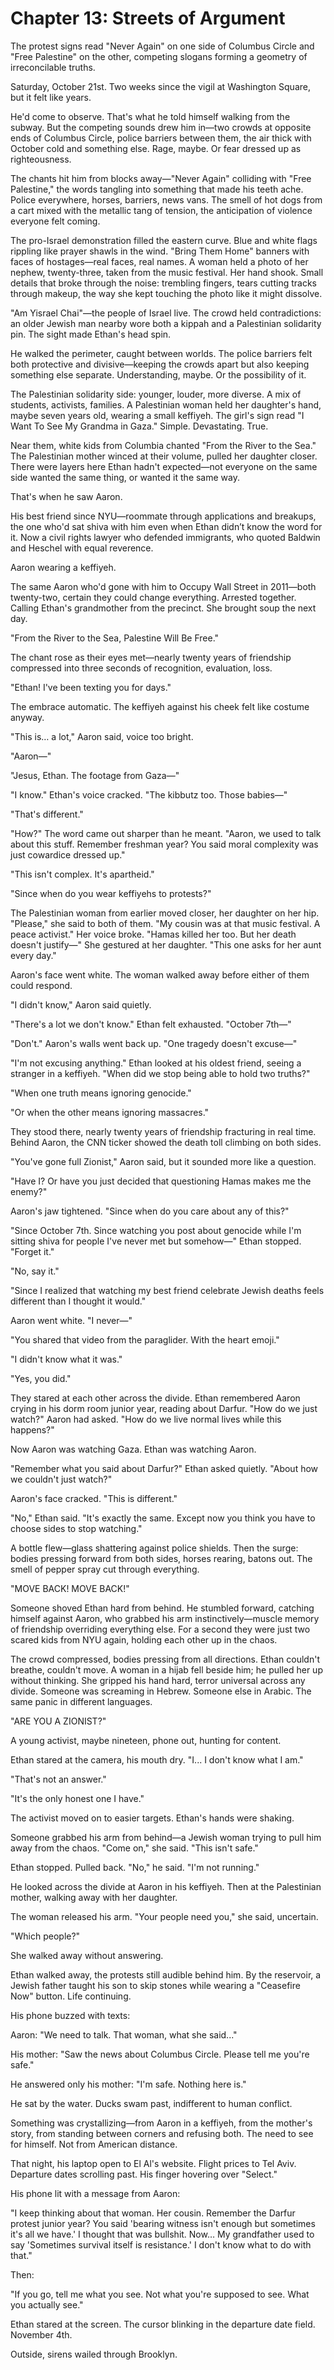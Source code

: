 # Chapter 13: Streets of Argument

The protest signs read "Never Again" on one side of Columbus Circle and "Free Palestine" on the other, competing slogans forming a geometry of irreconcilable truths.

Saturday, October 21st. Two weeks since the vigil at Washington Square, but it felt like years.

He'd come to observe. That's what he told himself walking from the subway. But the competing sounds drew him in—two crowds at opposite ends of Columbus Circle, police barriers between them, the air thick with October cold and something else. Rage, maybe. Or fear dressed up as righteousness.

The chants hit him from blocks away—"Never Again" colliding with "Free Palestine," the words tangling into something that made his teeth ache. Police everywhere, horses, barriers, news vans. The smell of hot dogs from a cart mixed with the metallic tang of tension, the anticipation of violence everyone felt coming.

The pro-Israel demonstration filled the eastern curve. Blue and white flags rippling like prayer shawls in the wind. "Bring Them Home" banners with faces of hostages—real faces, real names. A woman held a photo of her nephew, twenty-three, taken from the music festival. Her hand shook. Small details that broke through the noise: trembling fingers, tears cutting tracks through makeup, the way she kept touching the photo like it might dissolve.

"Am Yisrael Chai"—the people of Israel live. The crowd held contradictions: an older Jewish man nearby wore both a kippah and a Palestinian solidarity pin. The sight made Ethan's head spin.

He walked the perimeter, caught between worlds. The police barriers felt both protective and divisive—keeping the crowds apart but also keeping something else separate. Understanding, maybe. Or the possibility of it.

The Palestinian solidarity side: younger, louder, more diverse. A mix of students, activists, families. A Palestinian woman held her daughter's hand, maybe seven years old, wearing a small keffiyeh. The girl's sign read "I Want To See My Grandma in Gaza." Simple. Devastating. True.

Near them, white kids from Columbia chanted "From the River to the Sea." The Palestinian mother winced at their volume, pulled her daughter closer. There were layers here Ethan hadn't expected—not everyone on the same side wanted the same thing, or wanted it the same way.

That's when he saw Aaron.

His best friend since NYU—roommate through applications and breakups, the one who'd sat shiva with him even when Ethan didn’t know the word for it. Now a civil rights lawyer who defended immigrants, who quoted Baldwin and Heschel with equal reverence.

Aaron wearing a keffiyeh.

The same Aaron who'd gone with him to Occupy Wall Street in 2011—both twenty-two, certain they could change everything. Arrested together. Calling Ethan's grandmother from the precinct. She brought soup the next day.

"From the River to the Sea, Palestine Will Be Free."

The chant rose as their eyes met—nearly twenty years of friendship compressed into three seconds of recognition, evaluation, loss.

"Ethan! I've been texting you for days."

The embrace automatic. The keffiyeh against his cheek felt like costume anyway.

"This is… a lot," Aaron said, voice too bright.

"Aaron—"

"Jesus, Ethan. The footage from Gaza—"

"I know." Ethan's voice cracked. "The kibbutz too. Those babies—"

"That's different."

"How?" The word came out sharper than he meant. "Aaron, we used to talk about this stuff. Remember freshman year? You said moral complexity was just cowardice dressed up."

"This isn't complex. It's apartheid."

"Since when do you wear keffiyehs to protests?" 

The Palestinian woman from earlier moved closer, her daughter on her hip. "Please," she said to both of them. "My cousin was at that music festival. A peace activist." Her voice broke. "Hamas killed her too. But her death doesn't justify—" She gestured at her daughter. "This one asks for her aunt every day."

Aaron's face went white. The woman walked away before either of them could respond.

"I didn't know," Aaron said quietly.

"There's a lot we don't know." Ethan felt exhausted. "October 7th—"

"Don't." Aaron's walls went back up. "One tragedy doesn't excuse—"

"I'm not excusing anything." Ethan looked at his oldest friend, seeing a stranger in a keffiyeh. "When did we stop being able to hold two truths?"

"When one truth means ignoring genocide."

"Or when the other means ignoring massacres."

They stood there, nearly twenty years of friendship fracturing in real time. Behind Aaron, the CNN ticker showed the death toll climbing on both sides.

"You've gone full Zionist," Aaron said, but it sounded more like a question.

"Have I? Or have you just decided that questioning Hamas makes me the enemy?"

Aaron's jaw tightened. "Since when do you care about any of this?"

"Since October 7th. Since watching you post about genocide while I'm sitting shiva for people I've never met but somehow—" Ethan stopped. "Forget it."

"No, say it."

"Since I realized that watching my best friend celebrate Jewish deaths feels different than I thought it would."

Aaron went white. "I never—"

"You shared that video from the paraglider. With the heart emoji."

"I didn't know what it was."

"Yes, you did."

They stared at each other across the divide. Ethan remembered Aaron crying in his dorm room junior year, reading about Darfur. "How do we just watch?" Aaron had asked. "How do we live normal lives while this happens?"

Now Aaron was watching Gaza. Ethan was watching Aaron.

"Remember what you said about Darfur?" Ethan asked quietly. "About how we couldn't just watch?"

Aaron's face cracked. "This is different."

"No," Ethan said. "It's exactly the same. Except now you think you have to choose sides to stop watching."

A bottle flew—glass shattering against police shields. Then the surge: bodies pressing forward from both sides, horses rearing, batons out. The smell of pepper spray cut through everything.

"MOVE BACK! MOVE BACK!"

Someone shoved Ethan hard from behind. He stumbled forward, catching himself against Aaron, who grabbed his arm instinctively—muscle memory of friendship overriding everything else. For a second they were just two scared kids from NYU again, holding each other up in the chaos.

The crowd compressed, bodies pressing from all directions. Ethan couldn't breathe, couldn't move. A woman in a hijab fell beside him; he pulled her up without thinking. She gripped his hand hard, terror universal across any divide. Someone was screaming in Hebrew. Someone else in Arabic. The same panic in different languages.

"ARE YOU A ZIONIST?"

A young activist, maybe nineteen, phone out, hunting for content. 

Ethan stared at the camera, his mouth dry. "I... I don't know what I am."

"That's not an answer."

"It's the only honest one I have."

The activist moved on to easier targets. Ethan's hands were shaking.

Someone grabbed his arm from behind—a Jewish woman trying to pull him away from the chaos. "Come on," she said. "This isn't safe."

Ethan stopped. Pulled back. "No," he said. "I'm not running."

He looked across the divide at Aaron in his keffiyeh. Then at the Palestinian mother, walking away with her daughter.

The woman released his arm. "Your people need you," she said, uncertain.

"Which people?" 

She walked away without answering.

Ethan walked away, the protests still audible behind him. By the reservoir, a Jewish father taught his son to skip stones while wearing a "Ceasefire Now" button. Life continuing.

His phone buzzed with texts:

Aaron: "We need to talk. That woman, what she said..."

His mother: "Saw the news about Columbus Circle. Please tell me you're safe."

He answered only his mother: "I'm safe. Nothing here is."

He sat by the water. Ducks swam past, indifferent to human conflict.

Something was crystallizing—from Aaron in a keffiyeh, from the mother's story, from standing between corners and refusing both. The need to see for himself. Not from American distance.

That night, his laptop open to El Al's website. Flight prices to Tel Aviv. Departure dates scrolling past. His finger hovering over "Select."

His phone lit with a message from Aaron:

"I keep thinking about that woman. Her cousin. Remember the Darfur protest junior year? You said 'bearing witness isn't enough but sometimes it's all we have.' I thought that was bullshit. Now… My grandfather used to say 'Sometimes survival itself is resistance.' I don't know what to do with that."

Then:

"If you go, tell me what you see. Not what you're supposed to see. What you actually see."

Ethan stared at the screen. The cursor blinking in the departure date field. November 4th.

Outside, sirens wailed through Brooklyn.
